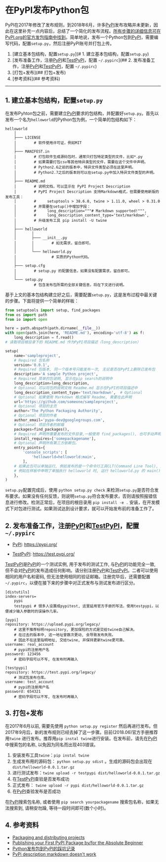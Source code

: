 # 在PyPI发布Python包


PyPI在2017年修改了发布规则，到2018年6月，许多[PyPI](https://pypi.org)发布攻略并未更新，因此在这里补充一点内容后，总结了一个简化的发布流程。[所有步骤的详细信息可在PyPI.org的官方发包指南中找到](https://packaging.python.org/guides/distributing-packages-using-setuptools)。简单地说，发布一个Python包到[PyPI](https://pypi.org)，需要编写代码，配置```setup.py```，然后注册PyPI账号并打包上传。

1. [建立基本包结构，配置```setup.py```](# 1. 建立基本包结构，配置```setup.py```)
2. [发布准备工作，注册[PyPI](https://pypi.org)和[TestPyPI](https://test.pypi.org)，配置 ```~/.pypirc```](## 2. 发布准备工作，注册[PyPI](https://pypi.org)和[TestPyPI](https://test.pypi.org)，配置 ```~/.pypirc```)
3. [打包+发布](## 打包+发布)
4. [参考资料](## 参考资料)

---

## 1. 建立基本包结构，配置```setup.py```

在发布Pyhton包之前，需要建立[PyPI](https://pypi.org)要求的包结构，并配置好```setup.py```。首先以发布一个名为```helloworld```的Python包为例，一个简单的包结构如下：

```
helloworld
    │
    ├─── LICENSE  
    │        # 软件使用许可证，例如MIT
    │
    ├─── MANIFEST.in 
    │        # 打包软件生成源码包时，通常只打包特定类型的文件，比如*.py
    │        # 如果需要打包csv等其他特异类型的文件，需要在这个文件中声明。
    │        # Python2.6之前的版本中，特异文件类型必须在这里声明。
    │        # Python2.7之后的版本则可以在setup.py中加入特异文件类型的声明。
    │
    ├─── README.md 
    │        # 说明文档，可以显示在 PyPI Project Description
    │        # PyPI Project Description 支持Markdown格式，但需要使用新版的发布工具：
    │        #     setuptools > 38.6.0, twine > 1.11.0, wheel > 0.31.0
    │        # 并需要在setup()中增加字段：
    │        #     long_description="""# Markdown supported!""",
    │        #     long_description_content_type='text/markdown',
    │        # 升级发布工具 pip install -U twine
    │
    ├─── helloworld
    │       │
    │       ├─── __init__.py
    │       │        # 如无需求，留白即可。
    │       │
    │       └─── helloworld.py
    │                # 实质的Python代码。
    │
    ├─── setup.cfg 
    │        # setup.py 的配置信息，如果没有配置需求，留白即可。
    │
    └─── setup.py 
             # 包含发布包所需的全部关键信息，将在下文进行说明。
```

基于上文的基本包结构建立好之后，需要配置```setup.py```，这是发布过程中最关键的步骤。下面将提供一个简单的样板：

```python
from setuptools import setup, find_packages
from os import path
from io import open

here = path.abspath(path.dirname(__file__))
with open(path.join(here, 'README.md'), encoding='utf-8') as f:
    long_description = f.read()
# 读取项目根目录下的 README.md 作为PyPI项目描述（long_description） 

setup(
    name='sampleproject',
    # Required 包名称
    version='0.0.1',
    # Required 包版本, 同一个版本号只能发布一次, 无论是否在PyPI上删除已发布包
    description='A sample Python project', 
    # Required 简单的包说明, 显示在pip search的说明中
    long_description=long_description,  
    # Optional 可以将包的说明文档 Readme.md 显示在PyPI的项目描述中
    long_description_content_type='text/markdown',  # Optional
    # Optional 如果使用 Markdown 格式编写 Readme, 需要在此声明
    url='https://github.com/someone/sampleproject',  
    # Optional 项目的主页
    author='The Python Packaging Authority',
    # Optional 项目的作者
    author_email='pypa-dev@googlegroups.com',
    # Optional 项目作者的邮箱
    packages=find_packages(),
    # Required 声明所需要发布的文件目录,一般使用 find_packages(), 也可手动声明
    install_requires=['somepackagename'],
    # Optional 声明所有第三方依赖包。
    entry_points={
        'console_scripts': [
            'helloworld=helloworld:main',
        ],
    # 如果此包可以单独运行, 例如发布的是一个命令行工具CLT(Command Line Tool), 则需要在此指出 entry_points
    # 例如在样板中申明了单独执行 helloworld 时, 运行 helloworld.py 的 main()
    },
)
```
```setup.py```配置完成后，使用 ```python setup.py check``` 来检测```setup.py```是否符合发布要求。如果没有任何反馈，则说明```setup.py```符合发布要求，否则请按照报错信息进行修改。检测正常后，在项目的根目录用 ```pip install -e .``` 安装，在开发模式下对包进行测试。如果测试达到设计要求，就可以开始发布前的准备工作了。

## 2. 发布准备工作，注册[PyPI](https://pypi.org)和[TestPyPI](https://test.pypi.org)，配置 ```~/.pypirc```

* [PyPI](https://pypi.org): https://pypi.org/

* [TestPyPI](https://test.pypi.org): https://test.pypi.org/

[TestPyPI](https://test.pypi.org)是[PyPI](https://pypi.org)的一个测试实例, 用于发布的测试工作, 与[PyPI](https://pypi.org)的功能完全一致, 但不会对[PyPI](https://pypi.org)的发布造成任何影响。请分别注册[PyPI](https://pypi.org)和[TestPyPI](https://test.pypi.org)。二者可以使用相同的用户名和密码, 但无法使用相同的验证邮箱。注册完毕后，还需要配置 ```~/.pypirc```，以便在接下来的步骤中对正式发布与测试发布进行区分。


```
[distutils]
index-servers=
    pypi
    testpypi # 很多人设置成pypitest, 这里延用官方手册的写法，使用testpypi，以便减少输入参数时的误操作几率。

[pypi]
repository: https://upload.pypi.org/legacy/ 
    # 这里不推荐标明repository, 更加保险的方式是交给twine自己解决。
    # 在过去的版本中, 这一地址曾数次更动, 会导致发布失败。
    # 因此不在这里指明地址, 交给twine, 并保持更新twine更可靠。
username: real_account 
    # pypi的注册用户名
password: 123456 
    # 密码字段可以不写, 在发布时再输入

[testpypi]
repository: https://test.pypi.org/legacy/ 
    # 测试包发布仓库。
username: test_account 
    # pypi的注册用户名
password: 654321 
    # 密码字段可以不写, 在发布时再输入
```

## 3. 打包+发布

在2017年6月以前, 需要先使用 ```python setup.py register``` 然后再进行发布。但2017年9月后，新的发布规则已经去掉了这一步骤。目前(2018.06)官方手册推荐用```twine``` 进行发布。推荐用```pip instal twine```进行安装。在发布前，请先在[PyPI](https://pypi.org)中搜索包的名称, 以免因为同名而出现403错误。

1. 安装发布工具```twine```：```pip instal twine```
2. 生成发布用的源码包： ```python setup.py sdist``` 。生成的源码包会出现在 ```dist/helloworld-0.0.1.tar.gz```
3. 进行测试发布：```twine upload -r testpypi dist/helloworld-0.0.1.tar.gz```
4. 在[TestPyPI](https://test.pypi.org)查验是否发布成功
5. 正式发布： ```twine upload -r pypi dist/helloworld-0.0.1.tar.gz```
6. 在[PyPI](https://pypi.org)查验发布是否成功

在[PyPI](https://pypi.org)搜索包名称, 或者使用 ```pip search yourpackagename``` 搜索包名称，如果无法搜索到, 请稍安勿躁, 等待一段时间即可(数个小时)。

## 4. 参考资料

* [Packaging and distributing projects](https://packaging.python.org/guides/distributing-packages-using-setuptools/#setup-cfg)
* [Publishing your First PyPI Package by/for the Absolute Beginner](https://jonemo.github.io/neubertify/2017/09/13/publishing-your-first-pypi-package/)
* [Python发布包到PyPI的踩坑记录](http://www.cnblogs.com/rongpmcu/p/7662821.html)
* [PyPi description markdown doesn't work](https://stackoverflow.com/questions/26737222/pypi-description-markdown-doesnt-work?utm_medium=organic&utm_source=google_rich_qa&utm_campaign=google_rich_qa)
